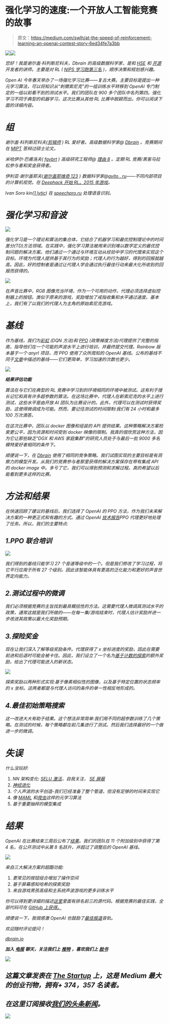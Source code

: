 # 强化学习的速度:一个开放人工智能竞赛的故事

> 原文：<https://medium.com/swlh/at-the-speed-of-reinforcement-learning-an-openai-contest-story-6ed34fe7a3bb>

![](img/3a0a1aa1f6f10f578a964aed01ca079f.png)![](img/62c16f6c0540649f8aaca095a27fb39d.png)

*您好！我是谢尔盖·科列斯尼科夫，Dbrain 的高级数据科学家，是*[](https://ml-mipt.github.io/index-spring-2018/)**和* [*HSE*](https://www.coursera.org/learn/practical-rl) *和* [*开源*](https://github.com/Scitator/catalyst) *开发者的讲师。主要是对 RL (* [*NIPS 学习跑第三名*](https://github.com/Scitator/Run-Skeleton-Run) *)，顺序决策和规划感兴趣。**

*Open AI 今年春天举办了一场强化学习比赛——复古大赛。主要目标是提出一种元学习算法，可以将知识从“刺猬索尼克”的一组训练水平转移到 OpenAI 专门制定的一组以前看不到的测试水平。我们的团队在 900 多个团队中名列第四。强化学习不同于典型的机器学习，这次比赛从其他 RL 比赛中脱颖而出。你可以阅读下面的详细内容。*

# *组*

*谢尔盖·科列斯尼科夫([剪辑师](https://github.com/Scitator) )
RL 爱好者。高级数据科学家@ [Dbrain](https://dbrain.io/) 。竞赛期间在 [MIPT](https://mipt.ru/english/) 答辩过硕士论文。*

*米哈伊尔·巴甫洛夫( [fgvbrt](https://github.com/fgvbrt) )
高级研究工程师@ [理由 8](https://reason8.ai/) 。定期 RL 竞赛/黑客马拉松参与者和奖金获得者。*

*伊利亚·谢尔盖耶夫([谢尔盖耶维奇 123](https://github.com/sergeevii123) )
数据科学家@[avito . ru](https://www.avito.ru/)——不同内部项目的计算机视觉。在 [Deephack 开始 RL。2015 年游戏](http://game.deephack.me)。*

*Ivan Soro kin([1 lytic](https://github.com/1ytic))
在 [speechpro.ru](https://www.speechpro.ru/) 处理语音识别。*

# ***强化学习和音波***

*![](img/829036092ad5efb1287621b6a5f83166.png)*

*强化学习是一个理论和算法的集合体，它结合了机器学习和最优控制理论中的时间差分(TD)方法领域。在实践中，强化学习算法被用来识别难以数学定义的最优控制问题的解决方案。他们通过一个通过与环境互动从经验中学习的代理来实现这个目标。环境为代理人提供基于其行为的奖励；代理人的行为越好，得到的回报就越高。因此，好的控制者是通过让代理人学会通过执行最佳行动来最大化所收到的回报而获得的。*

*![](img/96a97a4e1059710d940087cc3d65f766.png)*

*在声音比赛中，RGB 图像充当环境，作为一个可用的动作，代理必须选择虚拟控制器上的按钮。类似于原来的游戏，奖励增加了戒指收集和水平通过速度。基本上，我们有了以我们的代理人为主角的原始索尼克游戏。*

# ***基线***

*作为基线，我们为[彩虹](https://arxiv.org/abs/1710.02298) (DQN 方法)和 [PPO](https://arxiv.org/abs/1707.06347) (政策梯度方法)代理提供了完整的指南，指导他们在一个可能的声波水平上进行培训，并最终提交代理。Rainbow 版本基于一个 anyrl 项目，而 PPO 使用了众所周知的 OpenAI 基线。公布的基线不同于[文章](https://arxiv.org/abs/1804.03720)中描述的基线——它们更简单，学习加速的次数也更少。*

*![](img/d45233a0ff046841a666facc79205eb7.png)*

***结果评估功能***

*算法在与它们在典型的 RL 竞赛中学习到的环境相同的环境中被测试。这有利于擅长记忆和具有许多超参数的算法。在这场比赛中，代理人在新索尼克的水平上进行测试，这些水平是由开放 AI 团队为比赛设计的。此外，代理可以在测试时获得奖励，这使得微调成为可能。然而，要记住测试的时间限制:我们有 24 小时和最多 100 万次滴答。*

*在这次比赛中，团队以 docker 图像和组装的 API 提供结果。这种策略解决方案检索更公平，因为资源和时间受到 docker 映像的限制。我真的很欣赏这种方法，因为它让那些缺乏“DGX 和 AWS 家庭集群”的研究人员处于与最后一批 9000 多名模特爱好者相同的条件下。*

*顺便说一下，在 [Dbrain](https://dbrain.io/) 使用了相同的竞争策略。我们试图实现的主要目标是有洞察力的模型开发。从我们的竞赛参与者那里获得的解决方案保存在带有集成 API 的 docker image 中。多亏了它，我们可以得到预测和求解过程。真的希望以后能看到更多这样的比赛。*

# ***方法和结果***

*在快速回顾了建议的基线后，我们选择了 OpenAI 的 PPO 方法，作为我们未来解决方案的一种更正式和有趣的方式。通过 OpenAI [技术报告](https://arxiv.org/abs/1804.03720)PPO 代理更好地处理了任务。所以，我们的主要特点:*

## *1.PPO 联合培训*

*![](img/70a87d1452dad4959b902c81a74225c7.png)*

*我们得到的基线只能学习 27 个音速等级中的一个。但是我们修改了学习过程，将它平行应用于所有 27 个级别。因此该智能体具有更高的泛化能力和更好的声音世界定向能力。*

## *2.测试过程中的微调*

*我们必须根据竞赛的主旨找到最具概括性的方法。这需要代理人微调其测试水平的政策，通常这就是我们所做的——在每一集/游戏结束时，代理人估计奖励并进一步改进其政策以最大化奖励预期。*

## *3.探险奖金*

*现在让我们深入了解等级奖励条件。代理获得了 x 坐标进度的奖励，因此在需要前进和后退时可能会被卡住。因此，我们设立了一个名为[基于计数的探索](https://arxiv.org/abs/1606.01868)的额外奖励，给出了代理可能进入的新状态。*

*![](img/a747482567160c0ee704d5ab61dd9667.png)*

*探索奖励以两种形式实现:基于像素相似性的图像，以及基于特定位置的状态频率的 x 坐标。这两者都是与代理人访问的条件的单一性相反地形成的。*

## *4.最佳初始策略搜索*

*这一改进大大有助于结果。这个想法非常简单:我们用不同的超参数训练了几个策略。在测试的时候，每个策略都在前几集进行了测试。然后我们选择最好的一个做进一步的微调。*

# *失误*

*什么没玩好:*

1.  *NN 架构变化: [SELU 激活](https://arxiv.org/abs/1706.02515)，自我关注， [SE 屏蔽](https://arxiv.org/abs/1709.01507)*
2.  *[神经进化](https://arxiv.org/abs/1712.06567)*
3.  *个人声波的水平创造-我们已经准备了整个管道，但没有足够的时间来实现它*
4.  *像 [MAML](https://arxiv.org/abs/1703.03400) 和[爬虫](https://arxiv.org/abs/1803.02999)这样的元学习算法*
5.  *基于重要抽样的模型集成*

# ***结果***

*OpenAI 在比赛结束三周后公布了[结果](https://blog.openai.com/first-retro-contest-retrospective/)。我们的团队在 11 个附加级别中获得了第 4 名，在公开测试中从第 8 名跃升，并超过了调整后的 OpenAI 基线。*

*![](img/28159fa9e7f5420cc89dfbc932f7d46b.png)*

*来自三大解决方案的超酷功能:*

1.  *更常见的按钮组合增加了操作空间*
2.  *基于屏幕感知哈希的探索奖励*
3.  *来自游戏男孩高级和主系统声波游戏的更多训练水平*

*你可以得到更详细的描述[这里](https://blog.openai.com/first-retro-contest-retrospective/)里面有排名前三的源代码。根据竞赛的最佳实践，全部代码可在 [GitHub 上获得。](https://github.com/fgvbrt/retro_contest)*

*顺便说一下，我很感激 OpenAI 也鼓励了[最佳报道](/@olegmrk/openai-retro-contest-report-b870bfd014e0)音轨。*

*欢迎随时评论提问！*

*[dbrain.io](https://dbrain.io)*

***加入** [**电报**](https://t.me/Dbrainchat) **聊天，关注我们上** [**推特**](https://twitter.com/dbrainio) **，喜欢我们上** [**脸书**](https://www.facebook.com/dbrainio/)*

*[![](img/308a8d84fb9b2fab43d66c117fcc4bb4.png)](https://medium.com/swlh)*

## *这篇文章发表在 [The Startup](https://medium.com/swlh) 上，这是 Medium 最大的创业刊物，拥有+ 374，357 名读者。*

## *在这里订阅接收[我们的头条新闻](http://growthsupply.com/the-startup-newsletter/)。*

*[![](img/b0164736ea17a63403e660de5dedf91a.png)](https://medium.com/swlh)*